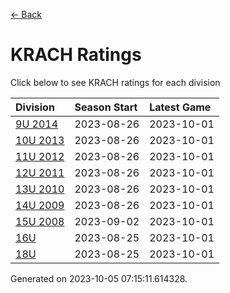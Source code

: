[<- Back](../readme.md)
# KRACH Ratings
Click below to see KRACH ratings for each division

| Division | Season Start | Latest Game |
| :-- | :-- | :-- |
| [9U 2014](9U-2014-ratings.md) | 2023-08-26 | 2023-10-01 |
| [10U 2013](10U-2013-ratings.md) | 2023-08-26 | 2023-10-01 |
| [11U 2012](11U-2012-ratings.md) | 2023-08-26 | 2023-10-01 |
| [12U 2011](12U-2011-ratings.md) | 2023-08-26 | 2023-10-01 |
| [13U 2010](13U-2010-ratings.md) | 2023-08-26 | 2023-10-01 |
| [14U 2009](14U-2009-ratings.md) | 2023-08-26 | 2023-10-01 |
| [15U 2008](15U-2008-ratings.md) | 2023-09-02 | 2023-10-01 |
| [16U](16U-ratings.md) | 2023-08-25 | 2023-10-01 |
| [18U](18U-ratings.md) | 2023-08-25 | 2023-10-01 |

Generated on 2023-10-05 07:15:11.614328.
